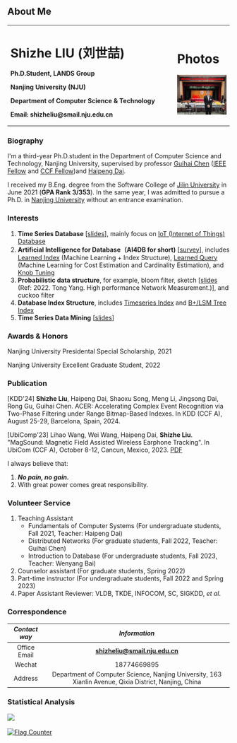 ## About Me
<table border="0">
  <tr>
    <td width="75%">
      <p><h1>Shizhe LIU (刘世喆)</h1></p>
      <p><b>Ph.D.Student, LANDS Group</b></p>
      <p><b>Nanjing University (NJU)</b></p>
      <p><b>Department of Computer Science & Technology</b></p>
      <p><b>Email: shizheliu@smail.nju.edu.cn</b></p>
    </td>
    <td width="25%">
      <p><h1>Photos</h1></p>
      <img src="1191688034108_.pic.jpg" width="100%">
    </td>
  </tr>
</table>

### Biography
I'm a third-year Ph.D.student in the Department of Computer Science and Technology, Nanjing University, supervised by professor [Guihai Chen](http://cs.nju.edu.cn/gchen) ([IEEE Fellow](https://zhuanlan.zhihu.com/p/585760274) and [CCF Fellow](https://www.ccf.org.cn/Membership/Individual_member/Honor/2021-07-21/671453.shtml))and [Haipeng Dai](https://cs.nju.edu.cn/daihp/).

I received my B.Eng. degree from the Software College of [Jilin University](https://www.jlu.edu.cn/) in June 2021 (**GPA Rank 3/353**). In the same year, I was admitted to pursue a Ph.D. in [Nanjing University](https://www.nju.edu.cn/) without an entrance examination.

### Interests

1. **Time Series Database** [[slides](/Introduction_to_Time_Series_Database.pdf)], mainly focus on [IoT (Internet of Things) Database](https://iotdb.apache.org/zh/)
2. **Artificial Intelligence for Database（AI4DB for short)** [[survey](https://dl.acm.org/doi/10.1145/3448016.3457542)], includes [Learned Index](https://dl.acm.org/doi/pdf/10.1145/3183713.3196909) (Machine Learning + Index Structure),  [Learned Query](http://www.vldb.org/pvldb/vol13/p307-sun.pdf) (Machine Learning for Cost Estimation and Cardinality Estimation), and [Knob Tuning](http://www.vldb.org/pvldb/vol12/p2118-li.pdf)
3. **Probabilistic data structure**, for example, bloom filter, sketch [[slides](/sketch.pptx) (Ref: 2022. Tong Yang. High performance Network Measurement.)], and cuckoo filter
4. **Database Index Structure**, includes [Timeseries Index](https://link.springer.com/article/10.1007/s00778-019-00573-w) and [B+/LSM Tree Index](https://dl.acm.org/doi/10.1145/3299869.3300097)
5. **Time Series Data Mining** [[slides](/Time_Series_Data_Mining.pdf)]


### Awards & Honors
Nanjing University Presidental Special Scholarship, 2021

Nanjing University Excellent Graduate Student, 2022

### Publication

[KDD'24] **Shizhe Liu**, Haipeng Dai, Shaoxu Song, Meng Li, Jingsong Dai, Rong Gu, Guihai Chen. ACER: Accelerating Complex Event Recognition via Two-Phase Filtering under Range Bitmap-Based Indexes. In KDD (CCF A), August 25-29, Barcelona, Spain, 2024.

[UbiComp'23] Lihao Wang, Wei Wang, Haipeng Dai, **Shizhe Liu**. "MagSound: Magnetic Field Assisted Wireless Earphone Tracking". In UbiCom (CCF A), October 8-12, Cancun, Mexico, 2023. [PDF](https://dl.acm.org/doi/10.1145/3580889)

I always believe that: 
1. ***No pain, no gain.***
2. With great power comes great responsibility.

### Volunteer Service

1. Teaching Assistant
    * Fundamentals of Computer Systems (For undergraduate students, Fall 2021, Teacher: Haipeng Dai)
    * Distributed Networks (For graduate students, Fall 2022, Teacher: Guihai Chen)
    * Introduction to Database (For undergraduate students, Fall 2023, Teacher: Wenyang Bai)
2. Counselor assistant (For graduate students, Spring 2022)
3. Part-time instructor (For undergraduate students, Fall 2022 and Spring 2023)
4. Paper Assistant Reviewer: VLDB, TKDE, INFOCOM, SC, SIGKDD, *et al*.

### Correspondence

|*Contact way*|*Information*|
|:--:|:--:|
|Office Email|**shizheliu@smail.nju.edu.cn**|
| Wechat | 18774669895 |
| Address | Department of Computer Science, Nanjing University, 163 Xianlin Avenue, Qixia District, Nanjing, China |


### Statistical Analysis
![](https://komarev.com/ghpvc/?username=Josehokec)

<a href="https://info.flagcounter.com/9fKv"><img src="https://s11.flagcounter.com/count2/9fKv/bg_FFFFFF/txt_000000/border_CCCCCC/columns_4/maxflags_12/viewers_0/labels_0/pageviews_0/flags_0/percent_0/" alt="Flag Counter" border="0"></a>


